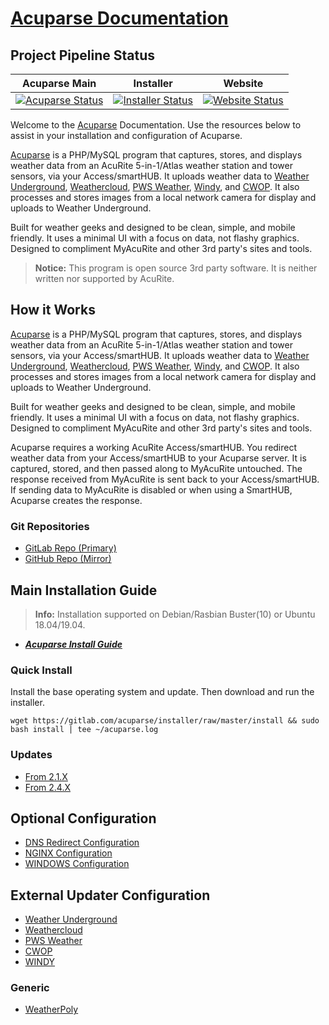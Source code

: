 # [Acuparse Documentation](https://docs.acuparse.com)

## Project Pipeline Status

| Acuparse Main | Installer | Website |
| ---- | ---- | --- |
| [![Acuparse Status](https://gitlab.com/acuparse/acuparse/badges/master/pipeline.svg "Acuparse Status")](https://gitlab.com/acuparse/acuparse/pipelines) | [![Installer Status](https://gitlab.com/acuparse/installer/badges/master/pipeline.svg "Installer Status")](https://gitlab.com/acuparse/installer/pipelines) | [![Website Status](https://gitlab.com/acuparse/website/badges/master/pipeline.svg "Website Status")](https://gitlab.com/acuparse/acuparse/pipelines) |

Welcome to the [Acuparse](https://www.acuparse.com) Documentation.
Use the resources below to assist in your installation and configuration of Acuparse.

[Acuparse](https://www.acuparse.com) is a PHP/MySQL program that captures, stores, and displays weather data from an
AcuRite 5-in-1/Atlas weather station and tower sensors, via your Access/smartHUB. It uploads weather data to
[Weather Underground](https://https://www.wunderground.com), [Weathercloud](https://weathercloud.net),
[PWS Weather](https://www.pwsweather.com), [Windy](https://www.windy.com), and [CWOP](http://www.wxqa.com).
It also processes and stores images from a local network camera for display and uploads to Weather Underground.

Built for weather geeks and designed to be clean, simple, and mobile friendly. It uses a minimal UI with a focus on data,
not flashy graphics. Designed to compliment MyAcuRite and other 3rd party's sites and tools.

> **Notice:** This program is open source 3rd party software. It is neither written nor supported by AcuRite.

## How it Works

[Acuparse](https://www.acuparse.com) is a PHP/MySQL program that captures, stores, and displays weather data from an AcuRite
5-in-1/Atlas weather station and tower sensors, via your Access/smartHUB. It uploads weather data to
[Weather Underground](https://https://www.wunderground.com), [Weathercloud](https://weathercloud.net),
[PWS Weather](https://www.pwsweather.com), [Windy](https://www.windy.com), and [CWOP](http://www.wxqa.com).
It also processes and stores images from a local network camera for display and uploads to Weather Underground.

Built for weather geeks and designed to be clean, simple, and mobile friendly. It uses a minimal UI with a focus on data,
not flashy graphics. Designed to compliment MyAcuRite and other 3rd party's sites and tools.

Acuparse requires a working AcuRite Access/smartHUB. You redirect weather data from your Access/smartHUB to your Acuparse
server. It is captured, stored, and then passed along to MyAcuRite untouched.
The response received from MyAcuRite is sent back to your Access/smartHUB. If sending data to MyAcuRite is disabled or
when using a SmartHUB, Acuparse creates the response.

### Git Repositories

- [GitLab Repo (Primary)](https://gitlab.com/acuparse/acuparse)
- [GitHub Repo (Mirror)](https://github.com/acuparse/acuparse)

## Main Installation Guide

> **Info:** Installation supported on Debian/Rasbian Buster(10) or Ubuntu 18.04/19.04.

- ***[Acuparse Install Guide](INSTALL)***

### Quick Install

Install the base operating system and update. Then download and run the installer.

`wget https://gitlab.com/acuparse/installer/raw/master/install && sudo bash install | tee ~/acuparse.log`

### Updates

- [From 2.1.X](updates/from2_1)
- [From 2.4.X](updates/from2_4)

## Optional Configuration

- [DNS Redirect Configuration](DNS)
- [NGINX Configuration](NGINX)
- [WINDOWS Configuration](DNS)

## External Updater Configuration

- [Weather Underground](external/WU)
- [Weathercloud](external/WC)
- [PWS Weather](external/PWS)
- [CWOP](external/CWOP)
- [WINDY](external/WINDY)

### Generic

- [WeatherPoly](external/generic/WeatherPoly)
